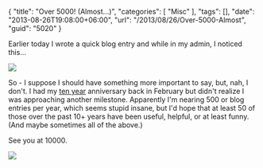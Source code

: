 {
	"title": "Over 5000! (Almost...)",
	"categories": [
		"Misc"
	],
	"tags": [],
	"date": "2013-08-26T19:08:00+06:00",
	"url": "/2013/08/26/Over-5000-Almost",
	"guid": "5020"
}

Earlier today I wrote a quick blog entry and while in my admin, I noticed this...
<!--more-->
<img src="https://static.raymondcamden.com/images/Screenshot_8_26_13_5_20_PM.png" />

So - I suppose I should have something more important to say, but, nah, I don't. I had my <a href="http://www.raymondcamden.com/index.cfm/2013/2/12/Ten-Years-Ago-Today">ten year</a> anniversary back in February but didn't realize I was approaching another milestone. Apparently I'm nearing 500 or blog entries per year, which seems stupid insane, but I'd hope that at least 50 of those over the past 10+ years have been useful, helpful, or at least funny. (And maybe sometimes all of the above.) 

See you at 10000.

<img src="https://static.raymondcamden.com/images/bobapony1.jpg">